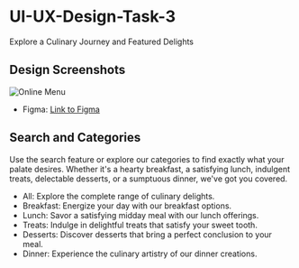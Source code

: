 # UI-UX-Design-Task-3
Explore a Culinary Journey and Featured Delights

## Design Screenshots
![Online Menu ]("E:\task3.png")

- Figma: [Link to Figma](https://www.figma.com/file/A6kaimWHJ9612IbYGlM4Wm/CODSOFT-TASK-3?type=design&mode=design&t=AaaDe58QLgHDvH67-1)

## Search and Categories
Use the search feature or explore our categories to find exactly what your palate desires. Whether it's a hearty breakfast, a satisfying lunch, indulgent treats, delectable desserts, or a sumptuous dinner, we've got you covered.

- All:
  Explore the complete range of culinary delights.
- Breakfast:
  Energize your day with our breakfast options.
- Lunch:
  Savor a satisfying midday meal with our lunch offerings.
- Treats:
  Indulge in delightful treats that satisfy your sweet tooth.
- Desserts:
  Discover desserts that bring a perfect conclusion to your meal.
- Dinner:
  Experience the culinary artistry of our dinner creations.
